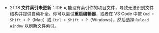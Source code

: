 
- 21:18 **文件索引未更新**：IDE 可能没有索引你的项目文件，导致无法识别文件结构并提供自动补全。你可以尝试**重启编辑器**，或者在 VS Code 中按 `Cmd + Shift + P`（Mac）或 `Ctrl + Shift + P`（Windows），然后选择 `Reload Window` 以刷新文件索引。 